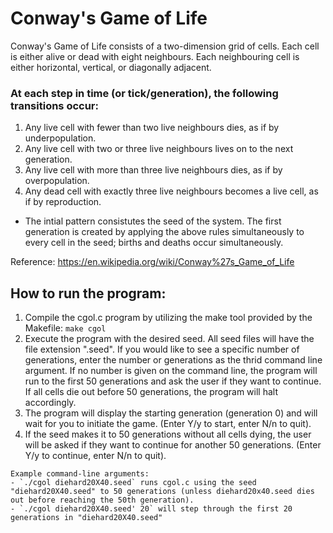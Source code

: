 # Conway's Game of Life
Conway's Game of Life consists of a two-dimension grid of cells. Each cell is either alive or dead with eight neighbours. Each neighbouring cell is either horizontal, vertical, or diagonally adjacent.

### At each step in time (or tick/generation), the following transitions occur:
  1. Any live cell with fewer than two live neighbours dies, as if by underpopulation.
  2. Any live cell with two or three live neighbours lives on to the next generation.
  3. Any live cell with more than three live neighbours dies, as if by overpopulation.
  4. Any dead cell with exactly three live neighbours becomes a live cell, as if by reproduction.
- The intial pattern consistutes the seed of the system. The first generation is created by applying the above rules simultaneously to every cell in the seed; births and deaths occur simultaneously.

Reference: https://en.wikipedia.org/wiki/Conway%27s_Game_of_Life

## How to run the program:
  1. Compile the cgol.c program by utilizing the make tool provided by the Makefile: `make cgol`
  2. Execute the program with the desired seed. All seed files will have the file extension ".seed". If you would like to see a specific number of generations, enter the number or generations as the thrid command line argument. If no number is given on the command line, the program will run to the first 50 generations and ask the user if they want to continue. If all cells die out before 50 generations, the program will halt accordingly.
  4. The program will display the starting generation (generation 0) and will wait for you to initiate the game. (Enter Y/y to start, enter N/n to quit).
  5. If the seed makes it to 50 generations without all cells dying, the user will be asked if they want to continue for another 50 generations. (Enter Y/y to continue, enter N/n to quit).
```
Example command-line arguments:
- `./cgol diehard20X40.seed` runs cgol.c using the seed "diehard20X40.seed" to 50 generations (unless diehard20x40.seed dies out before reaching the 50th generation).
- `./cgol diehard20X40.seed' 20` will step through the first 20 generations in "diehard20X40.seed"
```

